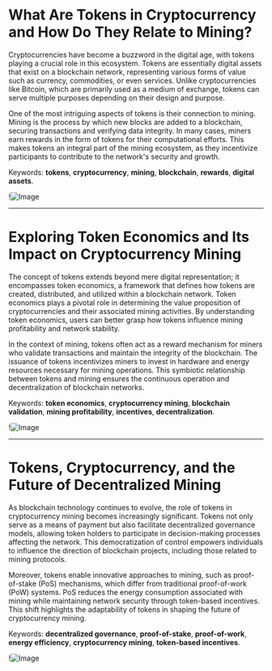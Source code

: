 # What Are Tokens in Cryptocurrency and How Do They Relate to Mining?

Cryptocurrencies have become a buzzword in the digital age, with tokens playing a crucial role in this ecosystem. Tokens are essentially digital assets that exist on a blockchain network, representing various forms of value such as currency, commodities, or even services. Unlike cryptocurrencies like Bitcoin, which are primarily used as a medium of exchange, tokens can serve multiple purposes depending on their design and purpose.

One of the most intriguing aspects of tokens is their connection to mining. Mining is the process by which new blocks are added to a blockchain, securing transactions and verifying data integrity. In many cases, miners earn rewards in the form of tokens for their computational efforts. This makes tokens an integral part of the mining ecosystem, as they incentivize participants to contribute to the network's security and growth.

Keywords: **tokens**, **cryptocurrency**, **mining**, **blockchain**, **rewards**, **digital assets**.

!![Image](https://github.com/user-attachments/assets/057c907c-805e-4310-a052-f5031067f3de)

---

# Exploring Token Economics and Its Impact on Cryptocurrency Mining

The concept of tokens extends beyond mere digital representation; it encompasses token economics, a framework that defines how tokens are created, distributed, and utilized within a blockchain network. Token economics plays a pivotal role in determining the value proposition of cryptocurrencies and their associated mining activities. By understanding token economics, users can better grasp how tokens influence mining profitability and network stability.

In the context of mining, tokens often act as a reward mechanism for miners who validate transactions and maintain the integrity of the blockchain. The issuance of tokens incentivizes miners to invest in hardware and energy resources necessary for mining operations. This symbiotic relationship between tokens and mining ensures the continuous operation and decentralization of blockchain networks.

Keywords: **token economics**, **cryptocurrency mining**, **blockchain validation**, **mining profitability**, **incentives**, **decentralization**.

!![Image](https://github.com/user-attachments/assets/057c907c-805e-4310-a052-f5031067f3de)

---

# Tokens, Cryptocurrency, and the Future of Decentralized Mining

As blockchain technology continues to evolve, the role of tokens in cryptocurrency mining becomes increasingly significant. Tokens not only serve as a means of payment but also facilitate decentralized governance models, allowing token holders to participate in decision-making processes affecting the network. This democratization of control empowers individuals to influence the direction of blockchain projects, including those related to mining protocols.

Moreover, tokens enable innovative approaches to mining, such as proof-of-stake (PoS) mechanisms, which differ from traditional proof-of-work (PoW) systems. PoS reduces the energy consumption associated with mining while maintaining network security through token-based incentives. This shift highlights the adaptability of tokens in shaping the future of cryptocurrency mining.

Keywords: **decentralized governance**, **proof-of-stake**, **proof-of-work**, **energy efficiency**, **cryptocurrency mining**, **token-based incentives**.

!![Image](https://github.com/user-attachments/assets/057c907c-805e-4310-a052-f5031067f3de)